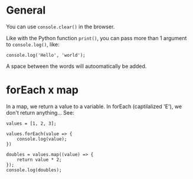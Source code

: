 # General

You can use `console.clear()` in the browser.

Like with the Python function `print()`, you can pass more than 1 argument to `console.log()`, like:

```
console.log('Hello', 'world');
```

A space between the words will autoomatically be added.


# forEach x map

In a map, we return a value to a variable. In forEach (captilalized 'E'), we don't return anything... See:

```
values = [1, 2, 3];

values.forEach(value => {
    console.log(value);
})

doubles = values.map((value) => {
    return value * 2;
});
console.log(doubles);
```

